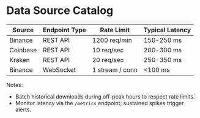 # Data Source Catalog

| Source   | Endpoint Type | Rate Limit          | Typical Latency |
|----------|---------------|--------------------|-----------------|
| Binance  | REST API      | 1200 req/min        | 150-250 ms      |
| Coinbase | REST API      | 10 req/sec          | 200-300 ms      |
| Kraken   | REST API      | 20 req/sec          | 250-350 ms      |
| Binance  | WebSocket     | 1 stream / conn     | <100 ms         |

Notes:
- Batch historical downloads during off-peak hours to respect rate limits.
- Monitor latency via the `/metrics` endpoint; sustained spikes trigger alerts.
